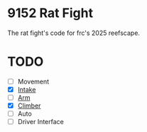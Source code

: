 # 9152 Rat Fight
The rat fight's code for frc's 2025 reefscape.

# TODO
- [ ] Movement
- [x] [Intake](https://github.com/Rat-Fight/2025-RATCODE/tree/intake)
- [ ] [Arm](https://github.com/Rat-Fight/2025-RATCODE/tree/arm)
- [x] [Climber](https://github.com/Rat-Fight/2025-RATCODE/tree/climber)
- [ ] Auto
- [ ] Driver Interface
